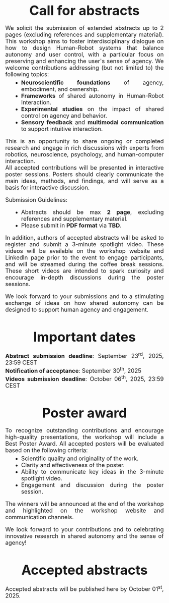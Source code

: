 <h1 id="call for abstracts" style="text-align: center; margin-top: 50px; margin-bottom: 20px; font-size: 42px; font-weight: bold">Call for abstracts</h1>
<div style="text-align: justify; font-size: 18px;">
We solicit the submission of extended abstracts up to 2 pages (excluding references and supplementary material). This workshop aims to foster interdisciplinary dialogue on how to design Human-Robot systems that balance autonomy and user control, with a particular focus on preserving and enhancing the user's sense of agency. 
We welcome contributions addressing (but not limited to) the following topics: <br> 

<ul style="margin-top: 5px; margin-left: 20px; margin-bottom: 5px; list-style-type: disc;">
    <li> <span style="font-weight: bold"> Neuroscientific foundations</span> of agency, embodiment, and ownership.</li>
    <li> <span style="font-weight: bold"> Frameworks</span> of shared autonomy in Human-Robot Interaction.</li>
    <li> <span style="font-weight: bold"> Experimental studies</span> on the impact of shared control on agency and behavior.</li>
    <li> <span style="font-weight: bold"> Sensory feedback</span> and <span style="font-weight: bold">multimodal communication</span> to support intuitive interaction.</li>
</ul>

This is an opportunity to share ongoing or completed research and engage in rich discussions with experts from robotics, neuroscience, psychology, and human-computer interaction. <br> 
All accepted contributions will be presented in interactive poster sessions. Posters should clearly communicate the main ideas, methods, and findings, and will serve as a basis for interactive discussion. <br>

Submission Guidelines: <br>
<ul style="margin-top: 5px; margin-left: 20px; margin-bottom: 5px; list-style-type: disc;">
    <li> Abstracts should be max <span style="font-weight: bold">2 page</span>, excluding references and supplementary material.</li>
    <li> Please submit in <span style="font-weight: bold">PDF format</span> via <span style="font-weight: bold">TBD</span>.</li>
</ul>

In addition, authors of accepted abstracts will be asked to register and submit a 3-minute spotlight video. These videos will be available on the workshop website and LinkedIn page prior to the event to engage participants, and will be streamed during the coffee break sessions. These short videos are intended to spark curiosity and encourage in-depth discussions during the poster sessions. <br>

We look forward to your submissions and to a stimulating exchange of ideas on how shared autonomy can be designed to support human agency and engagement. <br>
<div>

<h1 id="important dates" style="text-align: center; margin-top: 50px; margin-bottom: 20px; font-size: 42px; font-weight: bold">Important dates</h1>
<div style="text-align: justify; font-size: 18px;">
<span style="font-weight: bold">Abstract submission deadline</span>: September 23<sup>rd</sup>, 2025, 23:59 CEST<br>
<span style="font-weight: bold">Notification of acceptance</span>: September 30<sup>th</sup>, 2025<br>
<span style="font-weight: bold">Videos submission deadline</span>: October 06<sup>th</sup>, 2025, 23:59 CEST
<div>

<h1 id="poster award" style="text-align: center; margin-top: 50px; margin-bottom: 20px; font-size: 42px; font-weight: bold">Poster award</h1>
<div style="text-align: justify; font-size: 18px;">
To recognize outstanding contributions and encourage high-quality presentations, the workshop will include a Best Poster Award. All accepted posters will be evaluated based on the following criteria: 
<ul style="margin-top: 5px; margin-left: 20px; margin-bottom: 5px; list-style-type: disc;">
    <li> Scientific quality and originality of the work.</li>
    <li> Clarity and effectiveness of the poster.</li>
    <li> Ability to communicate key ideas in the 3-minute spotlight video.  </li>
    <li> Engagement and discussion during the poster session.  </li>
</ul>

The winners will be announced at the end of the workshop and highlighted on the workshop website and communication channels. <br>

We look forward to your contributions and to celebrating innovative research in shared autonomy and the sense of agency! 
<div>

<h1 id="accepted abstracts" style="text-align: center; margin-top: 50px; margin-bottom: 20px; font-size: 42px; font-weight: bold">Accepted abstracts</h1>
<div style="text-align: justify; font-size: 18px;">
Accepted abstracts will be published here by October 01<sup>st</sup>, 2025.
<div>